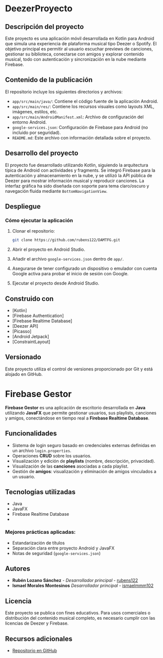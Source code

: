 # DeezerProyecto

## Descripción del proyecto

Este proyecto es una aplicación móvil desarrollada en Kotlin para Android que simula una experiencia de plataforma musical tipo Deezer o Spotify. El objetivo principal es permitir al usuario escuchar previews de canciones, gestionar su biblioteca, conectarse con amigos y explorar contenido musical, todo con autenticación y sincronización en la nube mediante Firebase.

## Contenido de la publicación

El repositorio incluye los siguientes directorios y archivos:

- `app/src/main/java/`: Contiene el código fuente de la aplicación Android.
- `app/src/main/res/`: Contiene los recursos visuales como layouts XML, imágenes, estilos, etc.
- `app/src/main/AndroidManifest.xml`: Archivo de configuración del entorno Android.
- `google-services.json`: Configuración de Firebase para Android (no incluido por seguridad).
- `README.md`: Este archivo con información detallada sobre el proyecto.

## Desarrollo del proyecto

El proyecto fue desarrollado utilizando Kotlin, siguiendo la arquitectura típica de Android con actividades y fragments. Se integró Firebase para la autenticación y almacenamiento en la nube, y se utilizó la API pública de Deezer para mostrar información musical y reproducir canciones. La interfaz gráfica ha sido diseñada con soporte para tema claro/oscuro y navegación fluida mediante `BottomNavigationView`.

## Despliegue

### Cómo ejecutar la aplicación

1. Clonar el repositorio:
   ```bash
   git clone https://github.com/rubens122/DAMTFG.git
   ```

2. Abrir el proyecto en Android Studio.

3. Añadir el archivo `google-services.json` dentro de `app/`.

4. Asegurarse de tener configurado un dispositivo o emulador con cuenta Google activa para probar el inicio de sesión con Google.

5. Ejecutar el proyecto desde Android Studio.

## Construido con

- [Kotlin]
- [Firebase Authentication]
- [Firebase Realtime Database]
- [Deezer API]
- [Picasso]
- [Android Jetpack]
- [ConstraintLayout]

## Versionado

Este proyecto utiliza el control de versiones proporcionado por Git y está alojado en GitHub.
# Firebase Gestor

**Firebase Gestor** es una aplicación de escritorio desarrollada en **Java** utilizando **JavaFX** que permite gestionar usuarios, sus playlists, canciones y amigos, conectándose en tiempo real a **Firebase Realtime Database**.

## Funcionalidades

- Sistema de login seguro basado en credenciales externas definidas en un archivo `login.properties`.
- Operaciones **CRUD** sobre los usuarios.
- Visualización y edición de **playlists** (nombre, descripción, privacidad).
- Visualización de las **canciones** asociadas a cada playlist.
- Gestión de **amigos**: visualización y eliminación de amigos vinculados a un usuario.

## Tecnologías utilizadas

- Java
- JavaFX
- Firebase Realtime Database
- 
### Mejores prácticas aplicadas:

- Estandarización de títulos
- Separación clara entre proyecto Android y JavaFX
- Notas de seguridad (`google-services.json`)

## Autores

- **Rubén Lozano Sánchez** - *Desarrollador principal* - [rubens122](https://github.com/rubens122)
- **Ismael Morales Montesinos** *Desarrollador principal* - [ismaelmmm102](https://github.com/ismaelmmm102)

## Licencia

Este proyecto se publica con fines educativos. Para usos comerciales o distribución del contenido musical completo, es necesario cumplir con las licencias de Deezer y Firebase.

## Recursos adicionales

- [Repositorio en GitHub](https://github.com/rubens122/DAMTFG)
